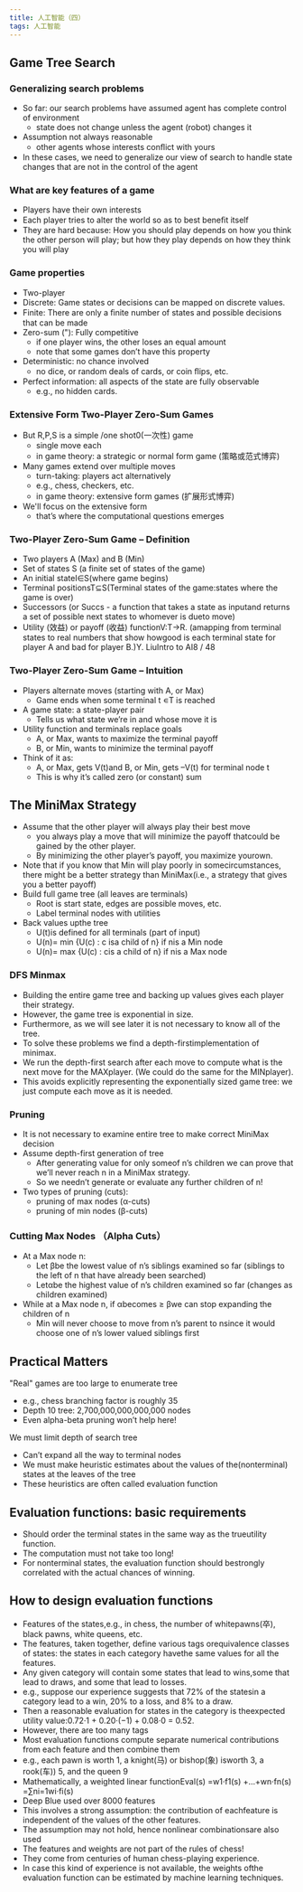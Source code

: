 ```yaml
---
title: 人工智能（四）
tags: 人工智能
---
```

## Game Tree Search

### Generalizing search problems

- So far: our search problems have assumed agent has complete control of environment
  - state does not change unless the agent (robot) changes it
- Assumption not always reasonable
  - other agents whose interests conﬂict with yours
- In these cases, we need to generalize our view of search to handle state changes that are not in the control of the agent

### What are key features of a game

- Players have their own interests
- Each player tries to alter the world so as to best beneﬁt itself
- They are hard because: How you should play depends on how you think the other person will play; but how they play depends on how they think you will play

### Game properties

- Two-player
- Discrete: Game states or decisions can be mapped on discrete values.
- Finite: There are only a ﬁnite number of states and possible decisions that can be made
- Zero-sum ("): Fully competitive
  - if one player wins, the other loses an equal amount
  - note that some games don’t have this property
- Deterministic: no chance involved
  - no dice, or random deals of cards, or coin ﬂips, etc.
- Perfect information: all aspects of the state are fully observable
  - e.g., no hidden cards.

### Extensive Form Two-Player Zero-Sum Games

- But R,P,S is a simple /one shot0(一次性) game
  - single move each
  - in game theory: a strategic or normal form game (策略或范式博弈)
- Many games extend over multiple moves
  - turn-taking: players act alternatively
  - e.g., chess, checkers, etc.
  - in game theory: extensive form games (扩展形式博弈)
- We'll focus on the extensive form
  - that’s where the computational questions emerges

### Two-Player Zero-Sum Game – Definition

- Two players A (Max) and B (Min)
- Set of states S (a finite set of states of the game)
- An initial stateI∈S(where game begins)
- Terminal positionsT⊆S(Terminal states of the game:states where the game is over)
- Successors (or Succs - a function that takes a state as inputand returns a set of possible next states to whomever is dueto move)
- Utility (效益) or payoff (收益) functionV:T→R.  (amapping from terminal states to real numbers that show howgood is each terminal state for player A and bad for player B.)Y. LiuIntro to AI8 / 48

### Two-Player Zero-Sum Game – Intuition

- Players alternate moves (starting with A, or Max)
  - Game ends when some terminal t ∊T is reached
- A game state: a state-player pair
  - Tells us what state we’re in and whose move it is
- Utility function and terminals replace goals
  - A, or Max, wants to maximize the terminal payoff
  - B, or Min, wants to minimize the terminal payoff
- Think of it as:
  - A, or Max, gets V(t)and B, or Min, gets –V(t) for terminal node t
  - This is why it’s called zero (or constant) sum

## The MiniMax Strategy

- Assume that the other player will always play their best move
  - you always play a move that will minimize the payoff thatcould be gained by the other player.
  - By minimizing the other player’s payoff, you maximize yourown.
- Note that if you know that Min will play poorly in somecircumstances, there might be a better strategy than MiniMax(i.e., a strategy that gives you a better payoff)
- Build full game tree (all leaves are terminals)
  - Root is start state, edges are possible moves, etc.
  - Label terminal nodes with utilities
- Back values upthe tree
  - U(t)is defined for all terminals (part of input)
  - U(n)= min {U(c) : c isa child of n} if nis a Min node
  - U(n)= max {U(c) : cis a child of n} if nis a Max node

### DFS Minmax

- Building the entire game tree and backing up values gives each player their strategy.
- However, the game tree is exponential in size.
- Furthermore, as we will see later it is not necessary to know all of the tree.
- To solve these problems we find a depth-firstimplementation of minimax.
- We run the depth-first search after each move to compute what is the next move for the MAXplayer. (We could do the same for the MINplayer).
- This avoids explicitly representing the exponentially sized game tree: we just compute each move as it is needed.

### Pruning

- It is not necessary to examine entire tree to make correct MiniMax decision
- Assume depth-first generation of tree
  - After generating value for only someof n’s children we can prove that we’ll never reach n in a MiniMax strategy.
  - So we needn’t generate or evaluate any further children of n!
- Two types of pruning (cuts):
  - pruning of max nodes (α-cuts)
  - pruning of min nodes (β-cuts)

### Cutting Max Nodes （Alpha Cuts）

- At a Max node n:
  - Let βbe the lowest value of n’s siblings examined so far (siblings to the left of n that have already been searched)
  - Letαbe the highest value of n’s children examined so far (changes as children examined)
- While at a Max node n, if αbecomes ≥ βwe can stop expanding the children of n
  - Min will never choose to move from n’s parent to nsince it would choose one of n’s lower valued siblings first

## Practical Matters

"Real" games are too large to enumerate tree

- e.g., chess branching factor is roughly 35
- Depth 10 tree:  2,700,000,000,000,000 nodes
- Even alpha-beta pruning won’t help here!

We must limit depth of search tree

- Can’t expand all the way to terminal nodes
- We must make heuristic estimates about the values of the(nonterminal) states at the leaves of the tree
- These heuristics are often called evaluation function

## Evaluation functions:  basic requirements

- Should order the terminal states in the same way as the trueutility function.
- The computation must not take too long!
- For nonterminal states, the evaluation function should bestrongly correlated with the actual chances of winning.

## How to design evaluation functions

- Features of the states,e.g., in chess, the number of whitepawns(卒), black pawns, white queens, etc.
- The features, taken together, define various tags orequivalence classes of states:  the states in each category havethe same values for all the features.
- Any given category will contain some states that lead to wins,some that lead to draws, and some that lead to losses.
- e.g., suppose our experience suggests that 72% of the statesin a category lead to a win, 20% to a loss, and 8% to a draw.
- Then a reasonable evaluation for states in the category is theexpected utility value:0.72·1 + 0.20·(−1) + 0.08·0 = 0.52.
- However, there are too many tags
- Most evaluation functions compute separate numerical contributions from each feature and then combine them
- e.g., each pawn is worth 1, a knight(马) or bishop(象) isworth 3, a rook(车)) 5, and the queen 9
- Mathematically, a weighted linear functionEval(s) =w1·f1(s) +...+wn·fn(s) =∑ni=1wi·fi(s)
- Deep Blue used over 8000 features
- This involves a strong assumption:  the contribution of eachfeature is independent of the values of the other features.
- The assumption may not hold, hence nonlinear combinationsare also used
- The features and weights are not part of the rules of chess!
- They come from centuries of human chess-playing experience.
- In case this kind of experience is not available, the weights ofthe evaluation function can be estimated by machine learning techniques.
